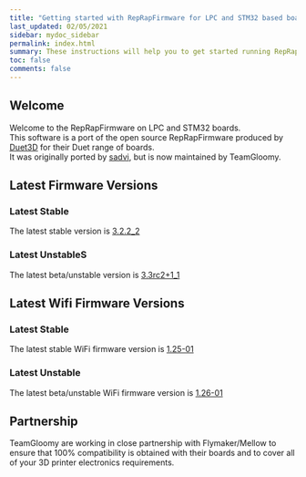 ```yaml
---
title: "Getting started with RepRapFirmware for LPC and STM32 based boards"
last_updated: 02/05/2021
sidebar: mydoc_sidebar
permalink: index.html
summary: These instructions will help you to get started running RepRapFirmware on your LPC or STM32 based 3D printer board
toc: false
comments: false
---
```


## Welcome

Welcome to the RepRapFirmware on LPC and STM32 boards.  
This software is a port of the open source RepRapFirmware produced by [Duet3D](http://www.duet3d.com) for their Duet range of boards.  
It was originally ported by [sadvi](https://github.com/sdavi), but is now maintained by TeamGloomy.

## Latest Firmware Versions

### Latest Stable

The latest stable version is [3.2.2_2](https://github.com/gloomyandy/RepRapFirmware/releases/tag/v3.2.2_2)

### Latest UnstableS

The latest beta/unstable version is [3.3rc2+1_1](https://github.com/gloomyandy/RepRapFirmware/releases/tag/v3.3beta3_2)

## Latest Wifi Firmware Versions

### Latest Stable

The latest stable WiFi firmware version is [1.25-01](https://github.com/gloomyandy/DuetWiFiSocketServer/releases/tag/V1.25-01)

### Latest Unstable

The latest beta/unstable WiFi firmware version is [1.26-01](https://github.com/gloomyandy/DuetWiFiSocketServer/releases/tag/V1.26-01)

## Partnership

TeamGloomy are working in close partnership with Flymaker/Mellow to ensure that 100% compatibility is obtained with their boards and to cover all of your 3D printer electronics requirements.  